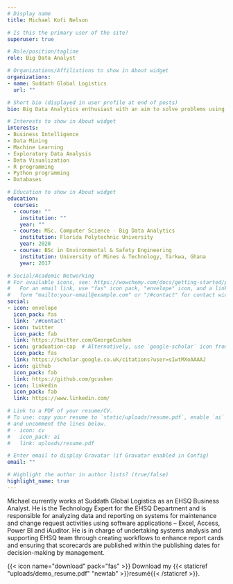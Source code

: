 ```yaml
---
# Display name
title: Michael Kofi Nelson

# Is this the primary user of the site?
superuser: true

# Role/position/tagline
role: Big Data Analyst

# Organizations/Affiliations to show in About widget
organizations:
- name: Suddath Global Logistics
  url: ""

# Short bio (displayed in user profile at end of posts)
bio: Big Data Analytics enthusiast with an aim to solve problems using data driven technologies to make strategic decisions and optimize resources. A wide experience in analyzing and drawing insights from large data sets using diverse knowledge in analytics and data mining. An ardent research scientist with over three (3) years of laboratory experience in research areas such as sampling, wastewater treatment systems, fuel oils, material synthesis, and hazardous waste management. 

# Interests to show in About widget
interests:
- Business Intelligence
- Data Mining
- Machine Learning
- Exploratory Data Analysis
- Data Visualization
- R programming
- Python programming
- Databases

# Education to show in About widget
education:
  courses:
  - course: ""
    institution: ""
    year: ""
  - course: MSc. Computer Science - Big Data Analytics
    institution: Florida Polytechnic University
    year: 2020
  - course: BSc in Environmental & Safety Engineering
    institution: University of Mines & Technology, Tarkwa, Ghana
    year: 2017

# Social/Academic Networking
# For available icons, see: https://wowchemy.com/docs/getting-started/page-builder/#icons
#   For an email link, use "fas" icon pack, "envelope" icon, and a link in the
#   form "mailto:your-email@example.com" or "/#contact" for contact widget.
social:
- icon: envelope
  icon_pack: fas
  link: '/#contact'
- icon: twitter
  icon_pack: fab
  link: https://twitter.com/GeorgeCushen
- icon: graduation-cap  # Alternatively, use `google-scholar` icon from `ai` icon pack
  icon_pack: fas
  link: https://scholar.google.co.uk/citations?user=sIwtMXoAAAAJ
- icon: github
  icon_pack: fab
  link: https://github.com/gcushen
- icon: linkedin
  icon_pack: fab
  link: https://www.linkedin.com/

# Link to a PDF of your resume/CV.
# To use: copy your resume to `static/uploads/resume.pdf`, enable `ai` icons in `params.toml`, 
# and uncomment the lines below.
# - icon: cv
#   icon_pack: ai
#   link: uploads/resume.pdf

# Enter email to display Gravatar (if Gravatar enabled in Config)
email: ""

# Highlight the author in author lists? (true/false)
highlight_name: true
---
```


Michael currently works at Suddath Global Logistics as an EHSQ Business Analyst. He is the Technology Expert for the EHSQ Department and is responsible for analyzing data and reporting on systems for maintenance and change request activities using software applications – Excel, Access, Power BI and iAuditor. He is in charge of undertaking systems analysis and supporting EHSQ team through creating workflows to enhance report cards and ensuring that scorecards are published within the publishing dates for decision-making by management.

{{< icon name="download" pack="fas" >}} Download my {{< staticref "uploads/demo_resume.pdf" "newtab" >}}resumé{{< /staticref >}}.
